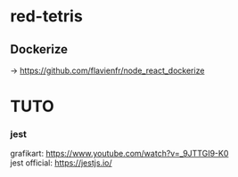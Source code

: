 # red-tetris

## Dockerize
-> https://github.com/flavienfr/node_react_dockerize  

# TUTO
### jest
grafikart: https://www.youtube.com/watch?v=_9JTTGI9-K0  
jest official: https://jestjs.io/  
